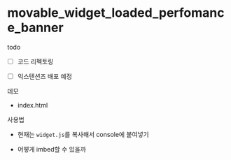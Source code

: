 # movable_widget_loaded_perfomance_banner

todo

- [ ] 코드 리펙토링

- [ ] 익스텐션즈 배포 예정



데모

- index.html



사용법

- 현재는 `widget.js`를 복사해서 console에 붙여넣기

- 어떻게 imbed할 수 있을까

  


